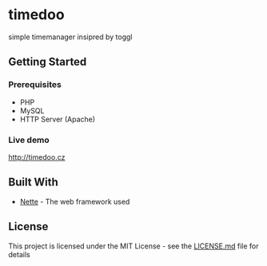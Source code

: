 # timedoo
simple timemanager insipred by toggl
 
## Getting Started

### Prerequisites
*   PHP
*   MySQL
*   HTTP Server (Apache)


### Live demo
http://timedoo.cz

## Built With

* [Nette](https://spring.io/) - The web framework used

## License

This project is licensed under the MIT License - see the [LICENSE.md](LICENSE.md) file for details
